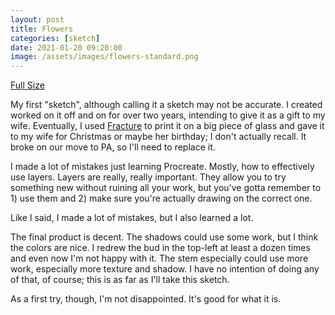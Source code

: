 ```yaml
---
layout: post
title: Flowers
categories: [sketch]
date: 2021-01-20 09:20:00
image: /assets/images/flowers-standard.png
---
```


[Full Size](/assets/images/flowers-full.png)

My first "sketch", although calling it a sketch may not be accurate. I created worked on it off and on for over two years, intending to give it as a gift to my wife. Eventually, I used [Fracture](https://fractureme.com) to print it on a big piece of glass and gave it to my wife for Christmas or maybe her birthday; I don't actually recall. It broke on our move to PA, so I'll need to replace it.

I made a lot of mistakes just learning Procreate. Mostly, how to effectively use layers.  Layers are really, really important. They allow you to try something new without ruining all your work, but you've gotta remember to 1) use them and 2) make sure you're actually drawing on the correct one.

Like I said, I made a lot of mistakes, but I also learned a lot.

The final product is decent. The shadows could use some work, but I think the colors are nice. I redrew the bud in the top-left at least a dozen times and even now I'm not happy with it. The stem especially could use more work, especially more texture and shadow. I have no intention of doing any of that, of course; this is as far as I'll take this sketch.

As a first try, though, I'm not disappointed. It's good for what it is.
